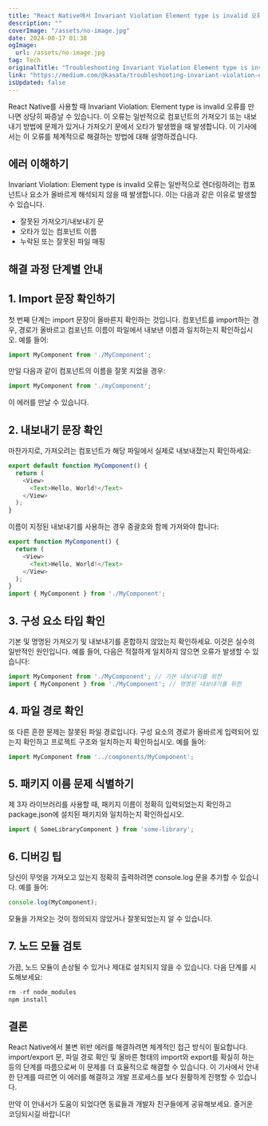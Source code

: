 ```yaml
---
title: "React Native에서 Invariant Violation Element type is invalid 오류 해결 방법 "
description: ""
coverImage: "/assets/no-image.jpg"
date: 2024-08-17 01:38
ogImage: 
  url: /assets/no-image.jpg
tag: Tech
originalTitle: "Troubleshooting Invariant Violation Element type is invalid Error in React Native"
link: "https://medium.com/@kasata/troubleshooting-invariant-violation-element-type-is-invalid-error-in-react-native-81b2fe62cc4a"
isUpdated: false
---
```



React Native를 사용할 때 Invariant Violation: Element type is invalid 오류를 만나면 상당히 짜증날 수 있습니다. 이 오류는 일반적으로 컴포넌트의 가져오기 또는 내보내기 방법에 문제가 있거나 가져오기 문에서 오타가 발생했을 때 발생합니다. 이 기사에서는 이 오류를 체계적으로 해결하는 방법에 대해 설명하겠습니다.

## 에러 이해하기

Invariant Violation: Element type is invalid 오류는 일반적으로 렌더링하려는 컴포넌트나 요소가 올바르게 해석되지 않을 때 발생합니다. 이는 다음과 같은 이유로 발생할 수 있습니다.

- 잘못된 가져오기/내보내기 문
- 오타가 있는 컴포넌트 이름
- 누락된 또는 잘못된 파일 매핑

<div class="content-ad"></div>

## 해결 과정 단계별 안내

## 1. Import 문장 확인하기

첫 번째 단계는 import 문장이 올바른지 확인하는 것입니다. 컴포넌트를 import하는 경우, 경로가 올바르고 컴포넌트 이름이 파일에서 내보낸 이름과 일치하는지 확인하십시오. 예를 들어:

```js
import MyComponent from './MyComponent';
```

<div class="content-ad"></div>

만일 다음과 같이 컴포넌트의 이름을 잘못 지었을 경우:

```js
import MyComponent from './myComponent';
```

이 에러를 만날 수 있습니다.

## 2. 내보내기 문장 확인

<div class="content-ad"></div>

마찬가지로, 가져오려는 컴포넌트가 해당 파일에서 실제로 내보내졌는지 확인하세요:

```js
export default function MyComponent() {
  return (
    <View>
      <Text>Hello, World!</Text>
    </View>
  );
}
```

이름이 지정된 내보내기를 사용하는 경우 중괄호와 함께 가져와야 합니다:

```js
export function MyComponent() {
  return (
    <View>
      <Text>Hello, World!</Text>
    </View>
  );
}
import { MyComponent } from './MyComponent';
```

<div class="content-ad"></div>

## 3. 구성 요소 타입 확인

기본 및 명명된 가져오기 및 내보내기를 혼합하지 않았는지 확인하세요. 이것은 실수의 일반적인 원인입니다. 예를 들어, 다음은 적절하게 일치하지 않으면 오류가 발생할 수 있습니다:

```js
import MyComponent from './MyComponent'; // 기본 내보내기를 위한
import { MyComponent } from './MyComponent'; // 명명된 내보내기를 위한
```

## 4. 파일 경로 확인

<div class="content-ad"></div>

또 다른 흔한 문제는 잘못된 파일 경로입니다. 구성 요소의 경로가 올바르게 입력되어 있는지 확인하고 프로젝트 구조와 일치하는지 확인하십시오. 예를 들어:

```js
import MyComponent from '../components/MyComponent';
```

## 5. 패키지 이름 문제 식별하기

제 3자 라이브러리를 사용할 때, 패키지 이름이 정확히 입력되었는지 확인하고 package.json에 설치된 패키지와 일치하는지 확인하십시오.

<div class="content-ad"></div>

```js
import { SomeLibraryComponent } from 'some-library';
```

## 6. 디버깅 팁

당신이 무엇을 가져오고 있는지 정확히 출력하려면 console.log 문을 추가할 수 있습니다. 예를 들어:

```js
console.log(MyComponent);
```

<div class="content-ad"></div>

모듈을 가져오는 것이 정의되지 않았거나 잘못되었는지 알 수 있습니다.

## 7. 노드 모듈 검토

가끔, 노드 모듈이 손상될 수 있거나 제대로 설치되지 않을 수 있습니다. 다음 단계를 시도해보세요:

```js
rm -rf node_modules
npm install
```

<div class="content-ad"></div>

## 결론

React Native에서 불변 위반 에러를 해결하려면 체계적인 접근 방식이 필요합니다. import/export 문, 파일 경로 확인 및 올바른 형태의 import와 export를 확실히 하는 등의 단계를 따름으로써 이 문제를 더 효율적으로 해결할 수 있습니다. 이 기사에서 안내한 단계를 따르면 이 에러를 해결하고 개발 프로세스를 보다 원활하게 진행할 수 있습니다.

만약 이 안내서가 도움이 되었다면 동료들과 개발자 친구들에게 공유해보세요. 즐거운 코딩되시길 바랍니다!